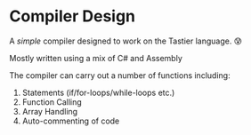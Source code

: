 # Compiler Design

A *simple* compiler designed to work on the Tastier language. :cold_sweat:

Mostly written using a mix of C# and Assembly 

The compiler can carry out a number of functions including:
1. Statements (if/for-loops/while-loops etc.)
2. Function Calling
3. Array Handling
4. Auto-commenting of code
